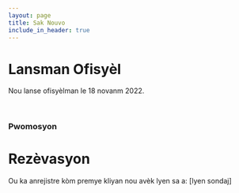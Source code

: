 ```yaml
---
layout: page
title: Sak Nouvo
include_in_header: true
---
```


# Lansman Ofisyèl
Nou lanse ofisyèlman le 18 novanm 2022.

<br>

### Pwomosyon
# **Rezèvasyon**
Ou ka anrejistre kòm premye kliyan nou avèk lyen sa a: [lyen sondaj]

<br>
